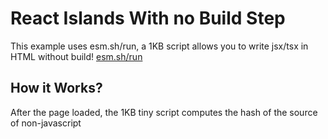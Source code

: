 # React Islands With no Build Step

This example uses esm.sh/run, a 1KB script allows you to write jsx/tsx in HTML without build! [esm.sh/run](https://github.com/esm-dev/esm.sh/releases/tag/v135)

## How it Works?
After the page loaded, the 1KB tiny script computes the hash of the source of non-javascript <script> elements, then checks the compiled JS exists in the cache, otherwise sends the source code to esm.sh build API and stores it in the cache system.
The cache system includes two iters of storage, are the localStoarge and the Cloudflare Edge network, to make the compiled JS load fast!

![image](https://github.com/the-dijkstra/react-esm-sh/assets/9967336/fa963a17-717b-4e70-8637-6a2a27849215)

## Limitations
There are some limitations you need to be aware of:

- Don't use external imports
- Needs internet connection out of local cache
- Rebuild happens when the HTML changed
